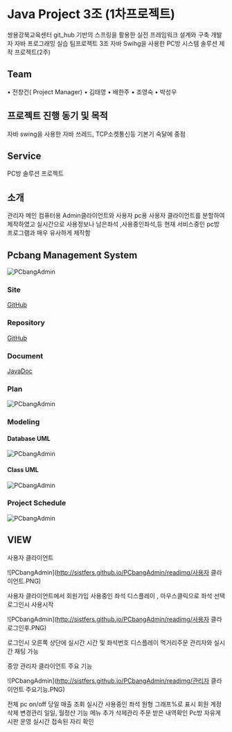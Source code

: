 # Java Project 3조 (1차프로젝트)
쌍용강북교육센터
git_hub 기반의 스프링을 활용한 실전 프레임워크 설계와 구축 개발자
자바 프로그래밍 실습 팀프로젝트 3조
자바 Swihg을 사용한 PC방 시스템 솔루션 제작 프로젝트(2주)
## Team
•	전창건( Project Manager)
•	김태영
•	배한주
•	조영숙
•	박성우
 
## 프로젝트 진행 동기 및 목적
자바 swing을 사용한 자바 쓰레드, TCP소켓통신등 기본기 숙달에 중점
## Service
PC방 솔루션 프로젝트
 
## 소개
관리자 메인 컴퓨터용 Admin클라이언트와
사용자 pc용 사용자 클라이언트를 분할하여 제작하였고
실시간으로 사용정보나 남은좌석 ,사용중인좌석,등 현재 서비스중인 pc방
프로그램과 매우 유사하게 제작함






## Pcbang Management System

![PCbangAdmin](http://sistfers.github.io/PCbangAdmin/readimg/소개.PNG)


### Site

[GitHub](https://sistfers.github.io/PCbangAdmin/)




### Repository

[GitHub](https://github.com/sistfers/PCbangAdmin)




### Document

[JavaDoc](http://sistfers.github.io/mycar/docs/api)




### Plan

![PCbangAdmin](http://sistfers.github.io/PCbangAdmin/readimg/기획.PNG)


### Modeling


#### Database UML

![PCbangAdmin](http://sistfers.github.io/PCbangAdmin/readimg/db모델링.PNG)


#### Class UML
![PCbangAdmin](http://sistfers.github.io/PCbangAdmin/readimg/모델링.PNG)


### Project Schedule
![PCbangAdmin](http://sistfers.github.io/PCbangAdmin/readimg/계획.PNG)

## VIEW
사용자 클라이언트

![PCbangAdmin](http://sistfers.github.io/PCbangAdmin/readimg/사용자 클라이언트.PNG)

사용자 클라이언트에서 회원가입
사용중인 좌석 디스플레이 , 마우스클릭으로 좌석 선택 로그인시 사용시작

![PCbangAdmin](http://sistfers.github.io/PCbangAdmin/readimg/사용자 클라 로그인후.PNG)

로그인시 오른쪽 상단에 실시간 시간 및 좌석번호 디스플레이
먹거리주문		관리자와 실시간 채팅 가능

중앙 관리자 클라이언트 주요 기능

![PCbangAdmin](http://sistfers.github.io/PCbangAdmin/readimg/관리자 클라이언트 주요기능.PNG)

전체 pc on/off 
당일 매출 조회
실시간 사용중인 좌석 원형 그래프%로 표시
회원 계정 삭제 변경관리
일일, 월정산 기능
메뉴 추가 삭제관리
주문 받은 내역확인
Pc방 자유게시판 운영
실시간 접속된 자리 확인
 
